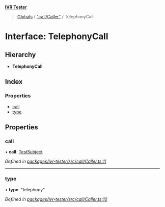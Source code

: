 **[IVR Tester](../README.md)**

> [Globals](../README.md) / ["call/Caller"](../modules/_call_caller_.md) / TelephonyCall

# Interface: TelephonyCall

## Hierarchy

* **TelephonyCall**

## Index

### Properties

* [call](_call_caller_.telephonycall.md#call)
* [type](_call_caller_.telephonycall.md#type)

## Properties

### call

•  **call**: [TestSubject](_testrunner_.testsubject.md)

*Defined in [packages/ivr-tester/src/call/Caller.ts:11](https://github.com/SketchingDev/ivr-tester/blob/cff7065/packages/ivr-tester/src/call/Caller.ts#L11)*

___

### type

•  **type**: \"telephony\"

*Defined in [packages/ivr-tester/src/call/Caller.ts:10](https://github.com/SketchingDev/ivr-tester/blob/cff7065/packages/ivr-tester/src/call/Caller.ts#L10)*
